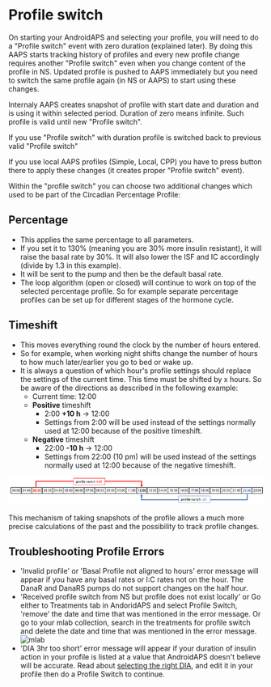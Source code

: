# Profile switch

On starting your AndroidAPS and selecting your profile, you will need to do a "Profile switch" event with zero duration (explained later). By doing this AAPS starts tracking history of profiles and every new profile change requires another "Profile switch" even when you change content of the profile in NS. Updated profile is pushed to AAPS immediately but you need to switch the same profile again (in NS or AAPS) to start using these changes.

Internaly AAPS creates snapshot of profile with start date and duration and is using it within selected period. Duration of zero means infinite. Such profile is valid until new "Profile switch".

If you use "Profile switch" with duration profile is switched back to previous valid "Profile switch"

If you use local AAPS profiles (Simple, Local, CPP) you have to press button there to apply these changes (it creates proper "Profile switch" event).

Within the "profile switch" you can choose two additional changes which used to be part of the Circadian Percentage Profile:

## Percentage
* This applies the same percentage to all parameters. 
* If you set it to 130% (meaning you are 30% more insulin resistant), it will raise the basal rate by 30%. It will also lower the ISF and IC accordingly (divide by 1.3 in this example). 
* It will be sent to the pump and then be the default basal rate. 
* The loop algorithm (open or closed) will continue to work on top of the selected percentage profile. So for example separate percentage profiles can be set up for different stages of the hormone cycle.
 
 ## Timeshift
 * This moves everything round the clock by the number of hours entered. 
 * So for example, when working night shifts change the number of hours to how much later/earlier you go to bed or wake up.
 * It is always a question of which hour's profile settings should replace the settings of the current time. This time must be shifted by x hours. So be aware of the directions as described in the following example:
   * Current time: 12:00
   * **Positive** timeshift 
     * 2:00 **+10 h** -> 12:00
     * Settings from 2:00 will be used instead of the settings normally used at 12:00 because of the positive timeshift.
   * **Negative** timeshift
     * 22:00 **-10 h** -> 12:00
     * Settings from 22:00 (10 pm) will be used instead of the settings normally used at 12:00 because of the negative timeshift.

![Profile switch timeshift directions](../images/ProfileSwitch_PlusMinus.png)

This mechanism of taking snapshots of the profile allows a much more precise calculations of the past and the possibility to track profile changes.


## Troubleshooting Profile Errors

*  'Invalid profile' or 'Basal Profile not aligned to hours' error message will appear if you have any basal rates or I:C rates not on the hour.  The DanaR and DanaRS pumps do not support changes on the half hour.
*  'Received profile switch from NS but profile does not exist locally' or 
Go either to Treatments tab in AndoridAPS and select Profile Switch, 'remove' the date and time that was mentioned in the error message.  Or go to your mlab collection, search in the treatments for profile switch and delete the date and time that was mentioned in the error message.
![mlab](https://files.gitter.im/MilosKozak/AndroidAPS/I5am/image.png)
*  'DIA 3hr too short' error message will appear if your duration of insulin action in your profile is listed at a value that AndroidAPS doesn't believe will be accurate.  Read about [selecting the right DIA](http://www.diabettech.com/insulin/why-we-are-regularly-wrong-in-the-duration-of-insulin-action-dia-times-we-use-and-why-it-matters/), and edit it in your profile then do a Profile Switch to continue.
